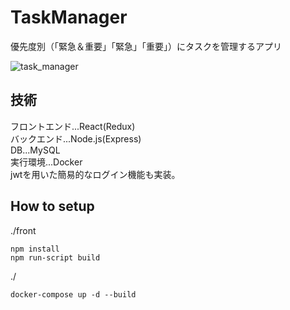 # TaskManager

優先度別（「緊急＆重要」「緊急」「重要」）にタスクを管理するアプリ

![task_manager](https://github.com/watarun54/TaskManager/assets/37992018/b405f9fb-5ae1-432b-a098-05f22e989e5f)

## 技術
フロントエンド...React(Redux)  
バックエンド...Node.js(Express)  
DB...MySQL  
実行環境...Docker  
jwtを用いた簡易的なログイン機能も実装。

## How to setup
./front
```
npm install
npm run-script build
```

./
```
docker-compose up -d --build
```
